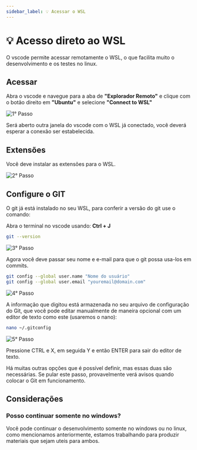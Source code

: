 ```yaml
---
sidebar_label: 💡 Acessar o WSL
---
```


# 💡 Acesso direto ao WSL

O vscode permite acessar remotamente o WSL, o que facilita muito o desenvolvimento e os testes no linux.

## Acessar

Abra o vscode e navegue para a aba de **"Explorador Remoto"** e clique com o botão direito em **"Ubuntu"** e selecione **"Connect to WSL"**

![1° Passo](https://i.imgur.com/inqhkvr.png)

Será aberto outra janela do vscode com o WSL já conectado, você deverá esperar a conexão ser estabelecida.

## Extensões

Você deve instalar as extensões para o WSL.

![2° Passo](https://i.imgur.com/yRemls6.png)

## Configure o GIT

O git já está instalado no seu WSL, para conferir a versão do git use o comando:

Abra o terminal no vscode usando: **Ctrl + J**

```bash title="Terminal de Comando (VSCode)"
git --version
```

![3° Passo](https://i.imgur.com/vykDD2N.png)

Agora você deve passar seu nome e e-mail para que o git possa usa-los em commits.

```bash title="Terminal de Comando (VSCode)"
git config --global user.name "Nome do usuário"
git config --global user.email "youremail@domain.com"
```

![4° Passo](https://i.imgur.com/sE7IFGT.png)

A informação que digitou está armazenada no seu arquivo de configuração do Git, que você pode editar manualmente de maneira opcional com um editor de texto como este (usaremos o nano):

```bash title="Terminal de Comando (VSCode)"
nano ~/.gitconfig
```

![5° Passo](https://i.imgur.com/SkNq1h2.png)

Pressione CTRL e X, em seguida Y e então ENTER para sair do editor de texto.

Há muitas outras opções que é possível definir, mas essas duas são necessárias. Se pular este passo, provavelmente verá avisos quando colocar o Git em funcionamento.

## Considerações

### Posso continuar somente no windows?

Você pode continuar o desenvolvimento somente no windows ou no linux, como mencionamos anteriormente, estamos trabalhando para produzir materiais que sejam uteis para ambos.